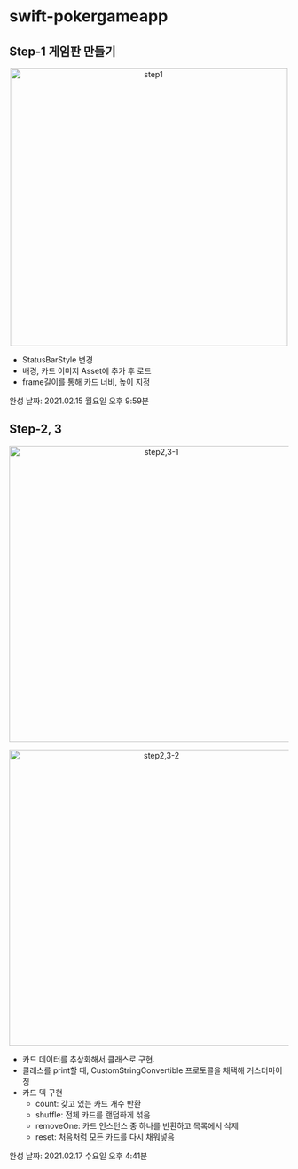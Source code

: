 # swift-pokergameapp
## Step-1 게임판 만들기

<p align="center">
<img width="500" alt="step1" src="https://user-images.githubusercontent.com/45817559/107949316-6b5fed80-6fd8-11eb-865a-b132b69a97fb.png">
</p>

- StatusBarStyle 변경
- 배경, 카드 이미지 Asset에 추가 후 로드
- frame길이를 통해 카드 너비, 높이 지정

완성 날짜: 2021.02.15 월요일 오후 9:59분

## Step-2, 3

<p align="center">
<img width="533" alt="step2,3-1" src="https://user-images.githubusercontent.com/45817559/108171497-ed6a2680-713e-11eb-94ea-0a4cbc391cc2.png">
</p>

<p align="center">
<img width="533" alt="step2,3-2" src="https://user-images.githubusercontent.com/45817559/108171516-f78c2500-713e-11eb-9e0b-cb4b214ac635.png">
</p>

- 카드 데이터를 추상화해서 클래스로 구현.
- 클래스를 print할 때, CustomStringConvertible 프로토콜을 채택해 커스터마이징
- 카드 덱 구현
    - count: 갖고 있는 카드 개수 반환
    - shuffle: 전체 카드를 랜덤하게 섞음
    - removeOne: 카드 인스턴스 중 하나를 반환하고 목록에서 삭제
    - reset: 처음처럼 모든 카드를 다시 채워넣음

완성 날짜: 2021.02.17 수요일 오후 4:41분
